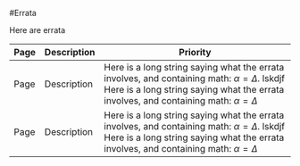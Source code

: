 #Errata

Here are errata

|Page | Description | Priority |
|-----|  ---------- | --------
|Page | Description | Here is a long string saying what the errata involves, and containing math: $\alpha=\Delta$.  lskdjf Here is a long string saying what the errata involves, and containing math: $\alpha=\Delta$ |
|Page | Description | Here is a long string saying what the errata involves, and containing math: $\alpha=\Delta$.  lskdjf Here is a long string saying what the errata involves, and containing math: $\alpha=\Delta$ |
 

